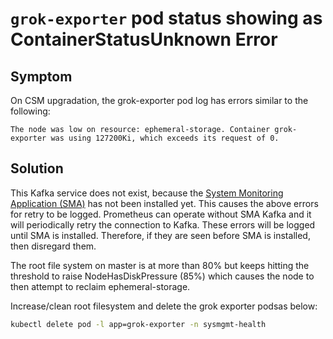 # `grok-exporter` pod status showing as ContainerStatusUnknown Error

## Symptom

On CSM upgradation, the grok-exporter pod log has errors similar to the following:

```text
The node was low on resource: ephemeral-storage. Container grok-exporter was using 127200Ki, which exceeds its request of 0.
```

##  Solution

This Kafka service does not exist, because the [System Monitoring Application (SMA)](../../glossary.md#system-monitoring-application-sma)
has not been installed yet. This causes the above errors for retry to be logged. Prometheus can operate without SMA Kafka and it will
periodically retry the connection to Kafka. These errors will be logged until SMA is installed. Therefore, if they are seen before SMA is
installed, then disregard them.

The root file system on master is at more than 80% but keeps hitting the threshold to raise NodeHasDiskPressure (85%) which causes the 
node to then attempt to reclaim ephemeral-storage.
 
Increase/clean root filesystem and delete the grok exporter podsas below:

```bash
kubectl delete pod -l app=grok-exporter -n sysmgmt-health
```
